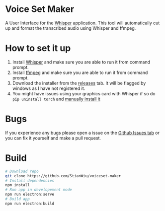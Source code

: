 # Voice Set Maker

A User Interface for the [Whisper](https://github.com/openai/whisper) application. This tool will automatically cut up and format the transcribed audio using Whisper and ffmpeg.

# How to set it up

1. Install [Whisper](https://github.com/openai/whisper#setup) and make sure you are able to run it from command prompt.
2. Install [ffmpeg](https://ffmpeg.org/download.html) and make sure you are able to run it from command prompt.
3. Download the installer from the [releases](https://github.com/StianWiu/voiceset-maker/releases) tab. It will be flagged by windows as I have not registered it.
4. You might have issues using your graphics card with Whisper if so do `pip uninstall torch` and [manually install it](https://pytorch.org/get-started/locally/)

# Bugs

If you experience any bugs please open a issue on the [Github Issues tab](https://github.com/StianWiu/voiceset-maker/issues) or you can fix it yourself and make a pull request.

# Build

```bash
# Download repo
git clone https://github.com/StianWiu/voiceset-maker
# Install dependencies
npm install
# Run app in developement mode
npm run electron:serve
# Build app
npm run electron:build
```
